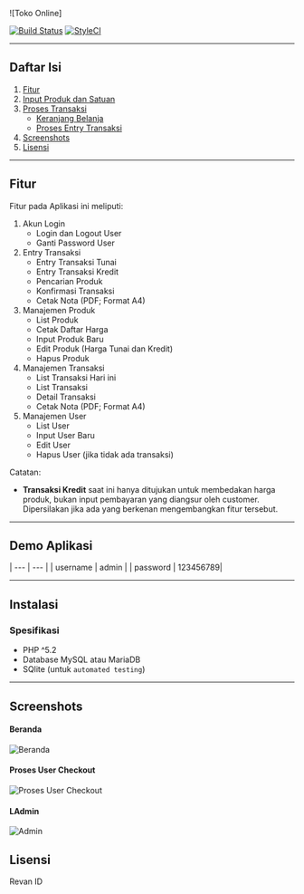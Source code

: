![Toko Online]

[![Build Status](https://travis-ci.org/nafiesl/grosir-obat.svg?branch=master)](https://travis-ci.org/nafiesl/grosir-obat)
[![StyleCI](https://styleci.io/repos/87638082/shield?branch=master)](https://styleci.io/repos/87638082)



<hr>

## Daftar Isi
1. [Fitur](#fitur)
2. [Input Produk dan Satuan](#input-produk-dan-satuan)
3. [Proses Transaksi](#proses-transksi)
    - [Keranjang Belanja](#keranjang-belanja)
    - [Proses Entry Transaksi](#proses-entry-transaksi)
4. [Screenshots](#screenshots)
5. [Lisensi](#license)

<hr>

## Fitur

Fitur pada Aplikasi ini meliputi:

1. Akun Login
    - Login dan Logout User
    - Ganti Password User
2. Entry Transaksi
    - Entry Transaksi Tunai
    - Entry Transaksi Kredit
    - Pencarian Produk
    - Konfirmasi Transaksi
    - Cetak Nota (PDF; Format A4)
3. Manajemen Produk
    - List Produk
    - Cetak Daftar Harga
    - Input Produk Baru
    - Edit Produk (Harga Tunai dan Kredit)
    - Hapus Produk
4. Manajemen Transaksi
    - List Transaksi Hari ini
    - List Transaksi
    - Detail Transaksi
    - Cetak Nota (PDF; Format A4)
5. Manajemen User
    - List User
    - Input User Baru
    - Edit User
    - Hapus User (jika tidak ada transaksi)

Catatan:
- **Transaksi Kredit** saat ini hanya ditujukan untuk membedakan harga produk, bukan input pembayaran yang diangsur oleh customer. Dipersilakan jika ada yang berkenan mengembangkan fitur tersebut.

<hr>

## Demo Aplikasi

| --- | --- |
| username | admin |
| password | 123456789|

<hr>

## Instalasi

### Spesifikasi
- PHP ^5.2
- Database MySQL atau MariaDB
- SQlite (untuk `automated testing`)


<hr>

## Screenshots

#### Beranda
![Beranda](Ss/3.jpg "Beranda")

#### Proses User Checkout
![Proses User Checkout](Ss/2.jpg "Checkout")

#### LAdmin
![Admin](Ss/1.jpg "Admin")


## Lisensi
   Revan ID
